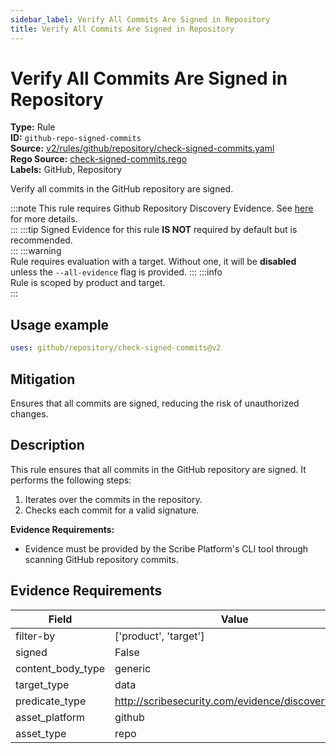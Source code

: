 ```yaml
---
sidebar_label: Verify All Commits Are Signed in Repository
title: Verify All Commits Are Signed in Repository
---  
```

# Verify All Commits Are Signed in Repository  
**Type:** Rule  
**ID:** `github-repo-signed-commits`  
**Source:** [v2/rules/github/repository/check-signed-commits.yaml](https://github.com/scribe-public/sample-policies/blob/main/v2/rules/github/repository/check-signed-commits.yaml)  
**Rego Source:** [check-signed-commits.rego](https://github.com/scribe-public/sample-policies/blob/main/v2/rules/github/repository/check-signed-commits.rego)  
**Labels:** GitHub, Repository  

Verify all commits in the GitHub repository are signed.

:::note 
This rule requires Github Repository Discovery Evidence. See [here](/docs/platforms/discover#github-discovery) for more details.  
::: 
:::tip 
Signed Evidence for this rule **IS NOT** required by default but is recommended.  
::: 
:::warning  
Rule requires evaluation with a target. Without one, it will be **disabled** unless the `--all-evidence` flag is provided.
::: 
:::info  
Rule is scoped by product and target.  
:::  

## Usage example

```yaml
uses: github/repository/check-signed-commits@v2
```

## Mitigation  
Ensures that all commits are signed, reducing the risk of unauthorized changes.


## Description  
This rule ensures that all commits in the GitHub repository are signed.
It performs the following steps:

1. Iterates over the commits in the repository.
2. Checks each commit for a valid signature.

**Evidence Requirements:**
- Evidence must be provided by the Scribe Platform's CLI tool through scanning GitHub repository commits.

## Evidence Requirements  
| Field | Value |
|-------|-------|
| filter-by | ['product', 'target'] |
| signed | False |
| content_body_type | generic |
| target_type | data |
| predicate_type | http://scribesecurity.com/evidence/discovery/v0.1 |
| asset_platform | github |
| asset_type | repo |

